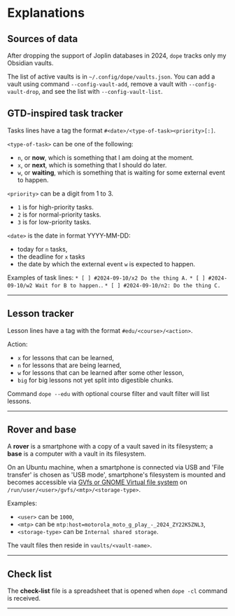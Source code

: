# Explanations

## Sources of data

After dropping the support of Joplin databases in 2024, `dope` tracks only my Obsidian vaults.

The list of active vaults is in `~/.config/dope/vaults.json`.
You can add a vault using command `--config-vault-add`, remove a vault with `--config-vault-drop`, and see the list with `--config-vault-list`.

## GTD-inspired task tracker

Tasks lines have a tag the format `#<date>/<type-of-task><priority>[:]`.

`<type-of-task>` can be one of the following:
* `n`, or **now**, which is something that I am doing at the moment.
* `x`, or **next**, which is something that I should do later.
* `w`, or **waiting**, which is something that is waiting for some external event to happen.

`<priority>` can be a digit from 1 to 3.
* `1` is for high-priority tasks.
* `2` is for normal-priority tasks.
* `3` is for low-priority tasks.

`<date>` is the date in format YYYY-MM-DD:
* today for `n` tasks,
* the deadline for `x` tasks
* the date by which the external event `w` is expected to happen.

Examples of task lines:
`* [ ] #2024-09-10/x2 Do the thing A.`
`* [ ] #2024-09-10/w2 Wait for B to happen.`.
`* [ ] #2024-09-10/n2: Do the thing C.`

***
## Lesson tracker

Lesson lines have a tag with the format `#edu/<course>/<action>`.

Action:
* `x` for lessons that can be learned,
* `n` for lessons that are being learned,
* `w` for lessons that can be learned after some other lesson,
* `big` for big lessons not yet split into digestible chunks.

Command `dope --edu` with optional course filter and vault filter will list lessons. 

***
## Rover and base

A **rover** is a smartphone with a copy of a vault saved in its filesystem; a **base** is a computer with a vault in its filesystem.

On an Ubuntu machine, when a smartphone is connected via USB and 'File transfer' is chosen as 'USB mode', smartphone's filesystem is mounted and becomes accessible via [GVfs or GNOME Virtual file system](https://en.wikipedia.org/wiki/GVfs) on `/run/user/<user>/gvfs/<mtp>/<storage-type>`.

Examples:
* `<user>` can be `1000`,
* `<mtp>` can be `mtp:host=motorola_moto_g_play_-_2024_ZY22K5ZNL3`,
* `<storage-type>` can be `Internal shared storage`.

The vault files then reside in `vaults/<vault-name>`.

***
## Check list

The **check-list** file is a spreadsheet that is opened when `dope -cl` command is received.

***
